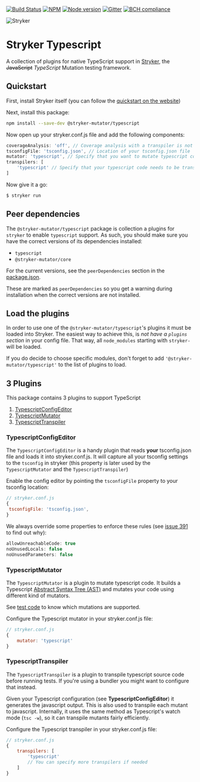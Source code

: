 [![Build Status](https://travis-ci.org/stryker-mutator/stryker.svg?branch=master)](https://travis-ci.org/stryker-mutator/stryker)
[![NPM](https://img.shields.io/npm/dm/@stryker-mutator/typescript.svg)](https://www.npmjs.com/package/@stryker-mutator/typescript)
[![Node version](https://img.shields.io/node/v/@stryker-mutator/typescript.svg)](https://img.shields.io/node/v/@stryker-mutator/typescript.svg)
[![Gitter](https://badges.gitter.im/stryker-mutator/stryker.svg)](https://gitter.im/stryker-mutator/stryker?utm_source=badge&utm_medium=badge&utm_campaign=pr-badge)
[![BCH compliance](https://bettercodehub.com/edge/badge/stryker-mutator/stryker)](https://bettercodehub.com/)

![Stryker](https://github.com/stryker-mutator/stryker/raw/master/stryker-80x80.png)

# Stryker Typescript

A collection of plugins for native TypeScript support in [Stryker](https://stryker-mutator.io), the ~~JavaScript~~ *TypeScript* Mutation testing framework.

## Quickstart

First, install Stryker itself (you can follow the [quickstart on the website](https://stryker-mutator.io/quickstart.html))

Next, install this package:

```bash
npm install --save-dev @stryker-mutator/typescript
```

Now open up your stryker.conf.js file and add the following components:

```javascript
coverageAnalysis: 'off', // Coverage analysis with a transpiler is not supported a.t.m.
tsconfigFile: 'tsconfig.json', // Location of your tsconfig.json file
mutator: 'typescript', // Specify that you want to mutate typescript code
transpilers: [
    'typescript' // Specify that your typescript code needs to be transpiled before tests can be run. Not needed if you're using ts-node Just-in-time compilation.
]
```

Now give it a go:

```bash
$ stryker run
```

## Peer dependencies

The `@stryker-mutator/typescript` package is collection a plugins for `stryker` to enable `typescript` support. As such, you should make sure you have the correct versions of its dependencies installed:

* `typescript`
* `@stryker-mutator/core`

For the current versions, see the `peerDependencies` section in the [package.json](https://github.com/stryker-mutator/stryker/blob/master/packages/typescript/package.json).

These are marked as `peerDependencies` so you get a warning during installation when the correct versions are not installed.

## Load the plugins

In order to use one of the `@stryker-mutator/typescript`'s plugins it must be loaded into Stryker. 
The easiest way to achieve this, is *not have a `plugins` section* in your config file. That way, all `node_modules` starting with `stryker-` will be loaded.

If you do decide to choose specific modules, don't forget to add `'@stryker-mutator/typescript'` to the list of plugins to load.

## 3 Plugins

This package contains 3 plugins to support TypeScript

1. [TypescriptConfigEditor](#typescriptconfigeditor)
1. [TypescriptMutator](#typescriptmutator)
1. [TypescriptTranspiler](#typescripttranspiler)

### TypescriptConfigEditor

The `TypescriptConfigEditor` is a handy plugin that reads **your** tsconfig.json file and loads it into stryker.conf.js. It will capture all your tsconfig settings to the `tsconfig` in stryker (this property is later used by the `TypescriptMutator` and the `TypescriptTranspiler`)

Enable the config editor by pointing the `tsconfigFile` property to your tsconfig location:

```javascript
// stryker.conf.js
{
 tsconfigFile: 'tsconfig.json',
}
``` 

We always override some properties to enforce these rules (see [issue 391](https://github.com/stryker-mutator/stryker/issues/391) to find out why):

```js
allowUnreachableCode: true
noUnusedLocals: false
noUnusedParameters: false
```

### TypescriptMutator

The `TypescriptMutator` is a plugin to mutate typescript code. It builds a Typescript [Abstract Syntax Tree (AST)](https://en.wikipedia.org/wiki/Abstract_syntax_tree) and mutates your code using different kind of mutators.

See [test code](https://github.com/stryker-mutator/stryker/tree/master/packages/typescript/test/unit/mutator) to know which mutations are supported.

Configure the Typescript mutator in your stryker.conf.js file:

```javascript
// stryker.conf.js
{
    mutator: 'typescript'
}
```

### TypescriptTranspiler

The `TypescriptTranspiler` is a plugin to transpile typescript source code before running tests. If you're using a bundler you might want to configure that instead. 

Given your Typescript configuration (see **TypescriptConfigEditor**) it generates the javascript output. This is also used to transpile each mutant to javascript. Internally, it uses the same method as Typescript's watch mode (`tsc -w`), so it can transpile mutants fairly efficiently.

Configure the Typescript transpiler in your stryker.conf.js file:

```javascript
// stryker.conf.js
{
    transpilers: [
        'typescript'
        // You can specify more transpilers if needed
    ]
}
```
